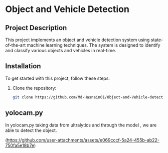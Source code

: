 # Object and Vehicle Detection

## Project Description

This project implements an object and vehicle detection system using state-of-the-art machine learning techniques. The system is designed to identify and classify various objects and vehicles in real-time.


## Installation

To get started with this project, follow these steps:

1. Clone the repository:
   ```bash
   git clone https://github.com/Md-Hasnain01/Object-and-Vehicle-detection.git


## yolocam.py

In yolocam.py taking data from ultralytics and through the model , we are able to detect the object.

(https://github.com/user-attachments/assets/e069cccf-5a24-455b-ab22-750fa5e18b7e)

